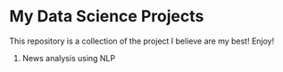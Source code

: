 # My Data Science Projects

This repository is a collection of the project I believe are my best!
Enjoy!

1. News analysis using NLP
